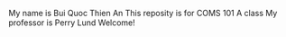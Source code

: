 My name is Bui Quoc Thien An
This reposity is for COMS 101 A class
My professor is Perry Lund
Welcome!
